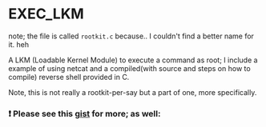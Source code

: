 # EXEC_LKM
note; the file is called `rootkit.c` because.. I couldn't find a better name for it. heh

A LKM (Loadable Kernel Module) 
to execute a command as root;
I include a example of using netcat and a 
compiled(with source and steps on how to compile) reverse shell provided in C. 

Note, this is not really a rootkit-per-say but a part of one, more specifically.
### :exclamation: Please see this [gist](https://gist.github.com/loneicewolf/226e3e20e6041d12a63a5e833ebb0503) for more; as well: 
